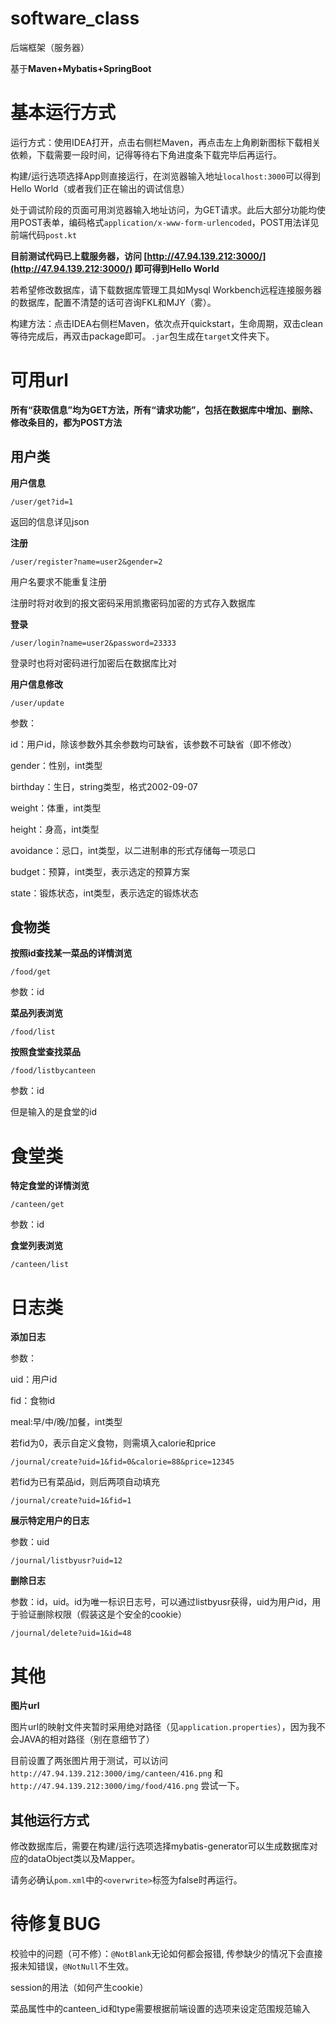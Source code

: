 # software_class

后端框架（服务器）

基于**Maven+Mybatis+SpringBoot**

# 基本运行方式

运行方式：使用IDEA打开，点击右侧栏Maven，再点击左上角刷新图标下载相关依赖，下载需要一段时间，记得等待右下角进度条下载完毕后再运行。

构建/运行选项选择App则直接运行，在浏览器输入地址`localhost:3000`可以得到Hello World（或者我们正在输出的调试信息）

处于调试阶段的页面可用浏览器输入地址访问，为GET请求。此后大部分功能均使用POST表单，编码格式`application/x-www-form-urlencoded`，POST用法详见前端代码`post.kt`

**目前测试代码已上载服务器，访问 [http://47.94.139.212:3000/](http://47.94.139.212:3000/) 即可得到Hello World**

若希望修改数据库，请下载数据库管理工具如Mysql Workbench远程连接服务器的数据库，配置不清楚的话可咨询FKL和MJY（雾）。

构建方法：点击IDEA右侧栏Maven，依次点开quickstart，生命周期，双击clean等待完成后，再双击package即可。`.jar`包生成在`target`文件夹下。

# 可用url

**所有“获取信息”均为GET方法，所有“请求功能”，包括在数据库中增加、删除、修改条目的，都为POST方法**

## 用户类

**用户信息**

`/user/get?id=1`

返回的信息详见json

**注册**

`/user/register?name=user2&gender=2`

用户名要求不能重复注册

注册时将对收到的报文密码采用凯撒密码加密的方式存入数据库

**登录**

`/user/login?name=user2&password=23333`

登录时也将对密码进行加密后在数据库比对

**用户信息修改**

`/user/update`

参数：

id：用户id，除该参数外其余参数均可缺省，该参数不可缺省（即不修改）

gender：性别，int类型

birthday：生日，string类型，格式2002-09-07

weight：体重，int类型

height：身高，int类型

avoidance：忌口，int类型，以二进制串的形式存储每一项忌口

budget：预算，int类型，表示选定的预算方案

state：锻炼状态，int类型，表示选定的锻炼状态

## 食物类

**按照id查找某一菜品的详情浏览**

`/food/get`

参数：id

**菜品列表浏览**

`/food/list`

**按照食堂查找菜品**

`/food/listbycanteen`

参数：id

但是输入的是食堂的id

# 食堂类

**特定食堂的详情浏览**

`/canteen/get`

参数：id

**食堂列表浏览**

`/canteen/list`

# 日志类

**添加日志**

参数：

uid：用户id

fid：食物id

meal:早/中/晚/加餐，int类型

若fid为0，表示自定义食物，则需填入calorie和price

`/journal/create?uid=1&fid=0&calorie=88&price=12345`

若fid为已有菜品id，则后两项自动填充

`/journal/create?uid=1&fid=1`

**展示特定用户的日志**

参数：uid

`/journal/listbyusr?uid=12`

**删除日志**

参数：id，uid。id为唯一标识日志号，可以通过listbyusr获得，uid为用户id，用于验证删除权限（假装这是个安全的cookie）

`/journal/delete?uid=1&id=48`

# 其他

**图片url**

图片url的映射文件夹暂时采用绝对路径（见`application.properties`），因为我不会JAVA的相对路径（别在意细节了）

目前设置了两张图片用于测试，可以访问 `http://47.94.139.212:3000/img/canteen/416.png` 和 `http://47.94.139.212:3000/img/food/416.png` 尝试一下。

## 其他运行方式

修改数据库后，需要在构建/运行选项选择mybatis-generator可以生成数据库对应的dataObject类以及Mapper。

请务必确认`pom.xml`中的`<overwrite>`标签为false时再运行。

# 待修复BUG

校验中的问题（可不修）：`@NotBlank`无论如何都会报错, 传参缺少的情况下会直接报未知错误，`@NotNull`不生效。

session的用法（如何产生cookie）

菜品属性中的canteen_id和type需要根据前端设置的选项来设定范围规范输入

